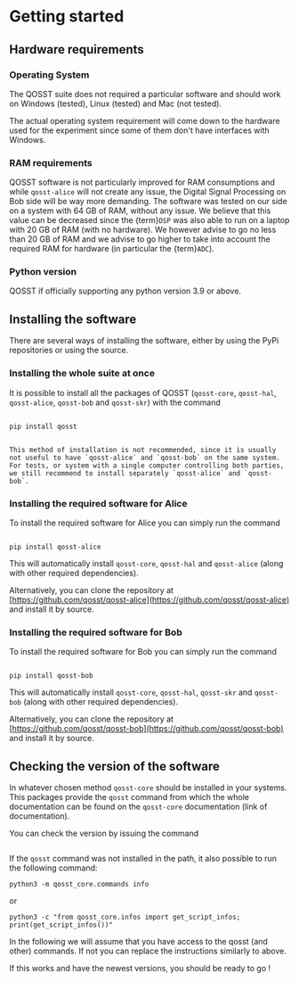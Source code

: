 # Getting started

## Hardware requirements

### Operating System

The QOSST suite does not required a particular software and should work on Windows (tested), Linux (tested) and Mac (not tested).

The actual operating system requirement will come down to the hardware used for the experiment since some of them don't have interfaces with Windows.

### RAM requirements

QOSST software is not particularly improved for RAM consumptions and while `qosst-alice` will not create any issue, the Digital Signal Processing on Bob side will be way more demanding. The software was tested on our side on a system with 64 GB of RAM, without any issue. We believe that this value can be decreased since the {term}`DSP` was also able to run on a laptop with 20 GB of RAM (with no hardware). We however advise to go no less than 20 GB of RAM and we advise to go higher to take into account the required RAM for hardware (in particular the {term}`ADC`).

### Python version

QOSST if officially supporting any python version 3.9 or above.

## Installing the software

There are several ways of installing the software, either by using the PyPi repositories or using the source.

### Installing the whole suite at once

It is possible to install all the packages of QOSST (`qosst-core`, `qosst-hal`, `qosst-alice`, `qosst-bob` and `qosst-skr`) with the command

```{prompt} bash

pip install qosst
```

```{warning}

This method of installation is not recommended, since it is usually not useful to have `qosst-alice` and `qosst-bob` on the same system. For tests, or system with a single computer controlling both parties, we still recommend to install separately `qosst-alice` and `qosst-bob`.
```

### Installing the required software for Alice

To install the required software for Alice you can simply run the command

```{prompt} bash

pip install qosst-alice
```

This will automatically install `qosst-core`, `qosst-hal` and `qosst-alice` (along with other required dependencies).

Alternatively, you can clone the repository at [https://github.com/qosst/qosst-alice](https://github.com/qosst/qosst-alice) and install it by source.

### Installing the required software for Bob

To install the required software for Bob you can simply run the command

```{prompt} bash

pip install qosst-bob
```

This will automatically install `qosst-core`, `qosst-hal`, `qosst-skr` and `qosst-bob` (along with other required dependencies).

Alternatively, you can clone the repository at [https://github.com/qosst/qosst-bob](https://github.com/qosst/qosst-bob) and install it by source.

## Checking the version of the software

In whatever chosen method `qosst-core` should be installed in your systems. This packages provide the `qosst` command from which the whole documentation can be found on the `qosst-core` documentation (link of documentation).

You can check the version by issuing the command

```{command-output} qosst info
```

If the `qosst` command was not installed in the path, it also possible to run the following command:

```{prompt} bash
python3 -m qosst_core.commands info
```

or

```{prompt} bash
python3 -c "from qosst_core.infos import get_script_infos; print(get_script_infos())"
```

In the following we will assume that you have access to the qosst (and other) commands. If not you can replace the instructions similarly to above.

If this works and have the newest versions, you should be ready to go !

